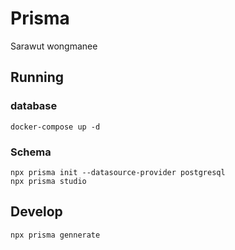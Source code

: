 # Prisma

Sarawut wongmanee

## Running
### database
``` 
docker-compose up -d
```
### Schema
```
npx prisma init --datasource-provider postgresql
npx prisma studio
```
## Develop
``` bash
npx prisma gennerate
```

